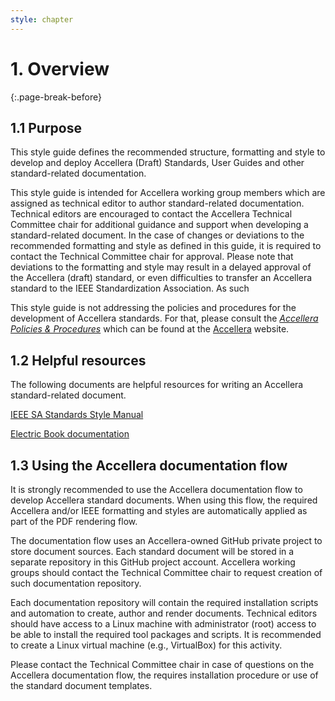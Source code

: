 ```yaml
---
style: chapter
---
```


# 1. Overview
{:.page-break-before}

## 1.1 Purpose

This style guide defines the recommended structure, formatting and style to develop and deploy Accellera (Draft) Standards, User Guides and other standard-related documentation.

This style guide is intended for Accellera working group members which are assigned as technical editor to author standard-related documentation. Technical editors are encouraged to contact the Accellera Technical Committee chair for additional guidance and support when developing a standard-related document. In the case of changes or deviations to the recommended formatting and style as defined in this guide, it is required to contact the Technical Committee chair for approval. Please note that deviations to the formatting and style may result in a delayed approval of the Accellera (draft) standard, or even difficulties to transfer an Accellera standard to the IEEE Standardization Association. As such

This style guide is not addressing the policies and procedures for the development of Accellera standards. For that, please consult the [*Accellera Policies & Procedures*](https://www.accellera.org/images/about/policies/Policies_and_Procedures_2021.pdf) which can be found at the [Accellera](https://www.accellera.org/about/policies-and-procedures) website.

## 1.2 Helpful resources

The following documents are helpful resources for writing an Accellera standard-related document.

[IEEE SA Standards Style Manual](https://mentor.ieee.org/myproject/Public/mytools/draft/styleman.pdf)

[Electric Book documentation](https://electricbookworks.github.io/electric-book/docs/)

## 1.3 Using the Accellera documentation flow

It is strongly recommended to use the Accellera documentation flow to develop Accellera standard documents. When using this flow, the required Accellera and/or IEEE formatting and styles are automatically applied as part of the PDF rendering flow.

The documentation flow uses an Accellera-owned GitHub private project to store document sources. Each standard document will be stored in a separate repository in this GitHub project account. Accellera working groups should contact the Technical Committee chair to request creation of such documentation repository.

Each documentation repository will contain the required installation scripts and automation to create, author and render documents. Technical editors should have access to a Linux machine with administrator (root) access to be able to install the required tool packages and scripts. It is recommended to create a Linux virtual machine (e.g., VirtualBox) for this activity.

Please contact the Technical Committee chair in case of questions on the Accellera documentation flow, the requires installation procedure or use of the standard document templates.
